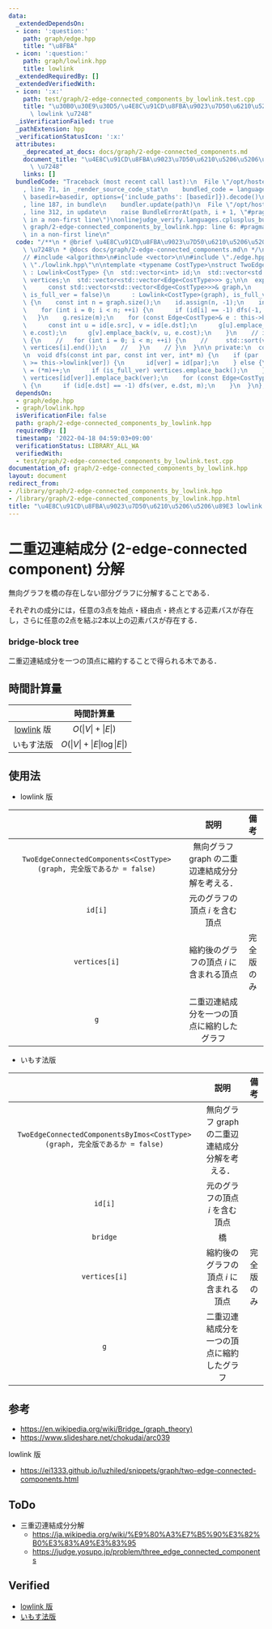 ```yaml
---
data:
  _extendedDependsOn:
  - icon: ':question:'
    path: graph/edge.hpp
    title: "\u8FBA"
  - icon: ':question:'
    path: graph/lowlink.hpp
    title: lowlink
  _extendedRequiredBy: []
  _extendedVerifiedWith:
  - icon: ':x:'
    path: test/graph/2-edge-connected_components_by_lowlink.test.cpp
    title: "\u30B0\u30E9\u30D5/\u4E8C\u91CD\u8FBA\u9023\u7D50\u6210\u5206\u5206\u89E3\
      \ lowlink \u7248"
  _isVerificationFailed: true
  _pathExtension: hpp
  _verificationStatusIcon: ':x:'
  attributes:
    _deprecated_at_docs: docs/graph/2-edge-connected_components.md
    document_title: "\u4E8C\u91CD\u8FBA\u9023\u7D50\u6210\u5206\u5206\u89E3 lowlink\
      \ \u7248"
    links: []
  bundledCode: "Traceback (most recent call last):\n  File \"/opt/hostedtoolcache/Python/3.10.8/x64/lib/python3.10/site-packages/onlinejudge_verify/documentation/build.py\"\
    , line 71, in _render_source_code_stat\n    bundled_code = language.bundle(stat.path,\
    \ basedir=basedir, options={'include_paths': [basedir]}).decode()\n  File \"/opt/hostedtoolcache/Python/3.10.8/x64/lib/python3.10/site-packages/onlinejudge_verify/languages/cplusplus.py\"\
    , line 187, in bundle\n    bundler.update(path)\n  File \"/opt/hostedtoolcache/Python/3.10.8/x64/lib/python3.10/site-packages/onlinejudge_verify/languages/cplusplus_bundle.py\"\
    , line 312, in update\n    raise BundleErrorAt(path, i + 1, \"#pragma once found\
    \ in a non-first line\")\nonlinejudge_verify.languages.cplusplus_bundle.BundleErrorAt:\
    \ graph/2-edge-connected_components_by_lowlink.hpp: line 6: #pragma once found\
    \ in a non-first line\n"
  code: "/**\n * @brief \u4E8C\u91CD\u8FBA\u9023\u7D50\u6210\u5206\u5206\u89E3 lowlink\
    \ \u7248\n * @docs docs/graph/2-edge-connected_components.md\n */\n\n#pragma once\n\
    // #include <algorithm>\n#include <vector>\n\n#include \"./edge.hpp\"\n#include\
    \ \"./lowlink.hpp\"\n\ntemplate <typename CostType>\nstruct TwoEdgeConnectedComponents\
    \ : Lowlink<CostType> {\n  std::vector<int> id;\n  std::vector<std::vector<int>>\
    \ vertices;\n  std::vector<std::vector<Edge<CostType>>> g;\n\n  explicit TwoEdgeConnectedComponents(\n\
    \      const std::vector<std::vector<Edge<CostType>>>& graph,\n      const bool\
    \ is_full_ver = false)\n      : Lowlink<CostType>(graph), is_full_ver(is_full_ver)\
    \ {\n    const int n = graph.size();\n    id.assign(n, -1);\n    int m = 0;\n\
    \    for (int i = 0; i < n; ++i) {\n      if (id[i] == -1) dfs(-1, i, &m);\n \
    \   }\n    g.resize(m);\n    for (const Edge<CostType>& e : this->bridges) {\n\
    \      const int u = id[e.src], v = id[e.dst];\n      g[u].emplace_back(u, v,\
    \ e.cost);\n      g[v].emplace_back(v, u, e.cost);\n    }\n    // if (is_full_ver)\
    \ {\n    //   for (int i = 0; i < m; ++i) {\n    //     std::sort(vertices[i].begin(),\
    \ vertices[i].end());\n    //   }\n    // }\n  }\n\n private:\n  const bool is_full_ver;\n\
    \n  void dfs(const int par, const int ver, int* m) {\n    if (par != -1 && this->order[par]\
    \ >= this->lowlink[ver]) {\n      id[ver] = id[par];\n    } else {\n      id[ver]\
    \ = (*m)++;\n      if (is_full_ver) vertices.emplace_back();\n    }\n    if (is_full_ver)\
    \ vertices[id[ver]].emplace_back(ver);\n    for (const Edge<CostType>& e : this->graph[ver])\
    \ {\n      if (id[e.dst] == -1) dfs(ver, e.dst, m);\n    }\n  }\n};\n"
  dependsOn:
  - graph/edge.hpp
  - graph/lowlink.hpp
  isVerificationFile: false
  path: graph/2-edge-connected_components_by_lowlink.hpp
  requiredBy: []
  timestamp: '2022-04-18 04:59:03+09:00'
  verificationStatus: LIBRARY_ALL_WA
  verifiedWith:
  - test/graph/2-edge-connected_components_by_lowlink.test.cpp
documentation_of: graph/2-edge-connected_components_by_lowlink.hpp
layout: document
redirect_from:
- /library/graph/2-edge-connected_components_by_lowlink.hpp
- /library/graph/2-edge-connected_components_by_lowlink.hpp.html
title: "\u4E8C\u91CD\u8FBA\u9023\u7D50\u6210\u5206\u5206\u89E3 lowlink \u7248"
---
```

# 二重辺連結成分 (2-edge-connected component) 分解

無向グラフを橋の存在しない部分グラフに分解することである．

それぞれの成分には，任意の3点を始点・経由点・終点とする辺素パスが存在し，さらに任意の2点を結ぶ2本以上の辺素パスが存在する．


### bridge-block tree

二重辺連結成分を一つの頂点に縮約することで得られる木である．


## 時間計算量

||時間計算量|
|:--:|:--:|
|[lowlink](lowlink.md) 版|$O(\lvert V \rvert + \lvert E \rvert)$|
|いもす法版|$O(\lvert V \rvert + \lvert E \rvert \log{\lvert E \rvert})$|


## 使用法

- lowlink 版

||説明|備考|
|:--:|:--:|:--:|
|`TwoEdgeConnectedComponents<CostType>(graph, 完全版であるか = false)`|無向グラフ $\mathrm{graph}$ の二重辺連結成分分解を考える．|
|`id[i]`|元のグラフの頂点 $i$ を含む頂点||
|`vertices[i]`|縮約後のグラフの頂点 $i$ に含まれる頂点|完全版のみ|
|`g`|二重辺連結成分を一つの頂点に縮約したグラフ||

- いもす法版

||説明|備考|
|:--:|:--:|:--:|
|`TwoEdgeConnectedComponentsByImos<CostType>(graph, 完全版であるか = false)`|無向グラフ $\mathrm{graph}$ の二重辺連結成分分解を考える．||
|`id[i]`|元のグラフの頂点 $i$ を含む頂点||
|`bridge`|橋||
|`vertices[i]`|縮約後のグラフの頂点 $i$ に含まれる頂点|完全版のみ|
|`g`|二重辺連結成分を一つの頂点に縮約したグラフ||


## 参考

- https://en.wikipedia.org/wiki/Bridge_(graph_theory)
- https://www.slideshare.net/chokudai/arc039

lowlink 版
- https://ei1333.github.io/luzhiled/snippets/graph/two-edge-connected-components.html


## ToDo

- 三重辺連結成分分解
  - https://ja.wikipedia.org/wiki/%E9%80%A3%E7%B5%90%E3%82%B0%E3%83%A9%E3%83%95
  - https://judge.yosupo.jp/problem/three_edge_connected_components


## Verified

- [lowlink 版](https://atcoder.jp/contests/arc039/submissions/9288123)
- [いもす法版](https://judge.yosupo.jp/submission/5729)
